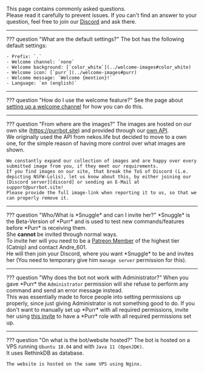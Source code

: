 [Discord]: https://purrbot.site/discord
[nekos.life]: https://nekos.life
[patreon]: https://patreon.com/purrbot
[invite]: https://purrbot.site/invite

This page contains commonly asked questions.  
Please read it carefully to prevent issues. If you can't find an answer to your question, feel free to join our [Discord] and ask there.

----
??? question "What are the default settings?"
    The bot has the following default settings:
    
    - Prefix: `.`
    - Welcome channel: `none`
    - Welcome background: [`color_white`](../welcome-images#color_white)
    - Welcome icon: [`purr`](../welcome-images#purr)
    - Welcome message: `Welcome {mention}!`
    - Language: `en (english)`

----
??? question "How do I use the welcome feature?"
    See the page about [setting up a welcome channel](../welcome-channel) for how you can do this.

----
??? question "From where are the images?"
    The images are hosted on our own site (https://purrbot.site) and provided through our [own API](/api).  
    We originally used the API from nekos.life but decided to move to a own one, for the simple reason of having more control over what images are shown.
    
    We constantly expand our collection of images and are happy over every submitted image from you, if they meet our requirements.  
    If you find images on our site, that break the ToS of Discord (i.e. depicting NSFW-Lolis), let us know about this, by either joining our [Discord server][discord] or sending an E-Mail at support@purrbot.site!  
    Please provide the full image-link when reporting it to us, so that we can properly remove it.

----
??? question "Who/What is \*Snuggle\* and can I invite her?"
    \*Snuggle\* is the Beta-Version of \*Purr\* and is used to test new commands/features before \*Purr\* is receiving them.  
    She **cannot** be invited through normal ways.  
    To invite her will you need to be a [Patreon Member][patreon] of the highest tier (Catnip) and contact Andre_601.  
    He will then join your Discord, where you want \*Snuggle\* to be and invites her (You need to temporary give him `manage server` permission for this).

----
??? question "Why does the bot not work with Administrator?"
    When you gave \*Purr\* the `Administrator` permission will she refuse to perform any command and send an error message instead.  
    This was essentially made to force people into setting permissions up properly, since just giving Administrator is not something good to do.
    If you don't want to manually set up \*Purr\* with all required permissions, invite her using [this invite][invite] to have a \*Purr\* role with all required permissions set up.

----
??? question "On what is the bot/website hosted?"
    The bot is hosted on a VPS running `Ubuntu 18.04` and with `Java 11 (OpenJDK)`.  
    It uses RethinkDB as database.
    
    The website is hosted on the same VPS using Nginx.
